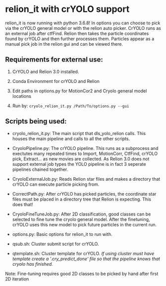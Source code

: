 # relion_it with crYOLO support

relion_it is now running with python 3.6.8!  In options you can choose to pick via the crYOLO
general model or with the relion auto picker.  CrYOLO runs as an external job after ctfFind. Relion
then takes the particle coordinates found by crYOLO and then further processes them.  Particles
appear as a manual pick job in the relion gui and can be viewed there.


## Requirements for external use:

1. CrYOLO and Relion 3.0 installed.

2. Conda Environment for crYOLO and Relion

3. Edit paths in options.py for MotionCor2 and Cryolo general model locations

4. Run by: `cryolo_relion_it.py /Path/To/options.py --gui`


## Scripts being used:

 - cryolo_relion_it.py: The main script that dls_yolo_relion calls. This houses the main pipeline
        and calls to all the other scripts.

 - CryoloPipeline.py: The crYOLO pipeline. This runs as a subprocess and exectutes many repeated
        times to Import, MotionCorr, CtfFind, crYOLO pick, Extract... as new movies are
        collected. As Relion 3.0 does not support external job types the YOLO pipeline is in fact 3
        seperate pipelines chained together.

 - CryoloExternalJob.py: Reads Relion star files and makes a directory that crYOLO can execute
        particle picking from.

 - CorrectPath.py: After crYOLO has picked particles, the coordinate star files must be placed in a
        directory tree that Relion is expecting. This does that!

 - CryoloFineTuneJob.py: After 2D classification, good classes can be selected to fine tune the
        cryolo general model. After the finetuning, crYOLO uses this new model to pick future
        particles in the current run.

 - options.py: Basic options for relion_it to run with.

 - qsub.sh: Cluster submit script for crYOLO.

 - qtemplate.sh: Cluster template for crYOLO. *If using cluster must have template create a
                 '.cry_predict_done' file so that the pipeline knows that cryolo has finished.*


Note: Fine-tuning requires good 2D classes to be picked by hand after first 2D iteration
